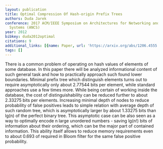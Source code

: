 ```yaml
---
layout: publication
title: Optimal Compression Of Hash-origin Prefix Trees
authors: Duda Jarek
conference: 2017 ACM/IEEE Symposium on Architectures for Networking and Communications
  Systems (ANCS)
year: 2012
bibkey: duda2012optimal
citations: 9
additional_links: [{name: Paper, url: 'https://arxiv.org/abs/1206.4555'}]
tags: []
---
```

There is a common problem of operating on hash values of elements of some
database. In this paper there will be analyzed informational content of such
general task and how to practically approach such found lower boundaries.
Minimal prefix tree which distinguish elements turns out to require
asymptotically only about 2.77544 bits per element, while standard approaches
use a few times more. While being certain of working inside the database, the
cost of distinguishability can be reduced further to about 2.33275 bits per
elements. Increasing minimal depth of nodes to reduce probability of false
positives leads to simple relation with average depth of such random tree,
which is asymptotically larger by about 1.33275 bits than lg(n) of the perfect
binary tree. This asymptotic case can be also seen as a way to optimally encode
n large unordered numbers - saving lg(n!) bits of information about their
ordering, which can be the major part of contained information. This ability
itself allows to reduce memory requirements even to about 0.693 of required in
Bloom filter for the same false positive probability.